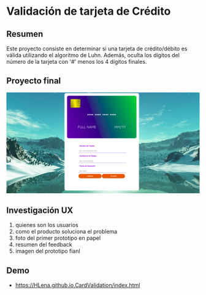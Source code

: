 # Validación de tarjeta de Crédito

## Resumen
Este proyecto consiste en determinar si una tarjeta de crédito/débito es válida utilizando el algoritmo de Luhn. Además, oculta los dígitos del número de la tarjeta con '#' menos los 4 dígitos finales.

## Proyecto final
![](img.png)

## Investigación UX

1. quienes son los usuarios
2. como el producto soluciona el problema
3. foto del primer prototipo en papel
4. resumen del feedback
5. imagen del prototipo fianl


## Demo
- https://HLena.github.io.CardValidation/index.html
